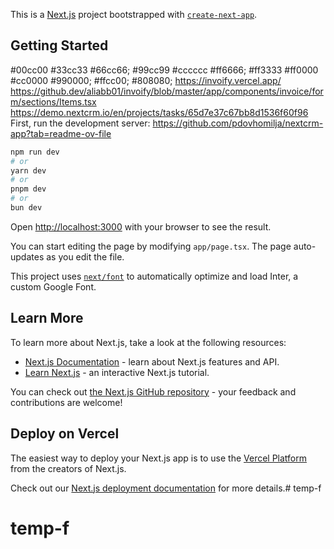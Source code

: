 This is a [Next.js](https://nextjs.org/) project bootstrapped with [`create-next-app`](https://github.com/vercel/next.js/tree/canary/packages/create-next-app).

## Getting Started
#00cc00
#33cc33
#66cc66;
#99cc99
#cccccc
#ff6666;
#ff3333
#ff0000
#cc0000
#990000;
#ffcc00;
#808080;
https://invoify.vercel.app/
https://github.dev/aliabb01/invoify/blob/master/app/components/invoice/form/sections/Items.tsx
https://demo.nextcrm.io/en/projects/tasks/65d7e37c67bb8d1536f60f96
First, run the development server:
https://github.com/pdovhomilja/nextcrm-app?tab=readme-ov-file
```bash
npm run dev
# or
yarn dev
# or
pnpm dev
# or
bun dev
```

Open [http://localhost:3000](http://localhost:3000) with your browser to see the result.

You can start editing the page by modifying `app/page.tsx`. The page auto-updates as you edit the file.

This project uses [`next/font`](https://nextjs.org/docs/basic-features/font-optimization) to automatically optimize and load Inter, a custom Google Font.

## Learn More

To learn more about Next.js, take a look at the following resources:

- [Next.js Documentation](https://nextjs.org/docs) - learn about Next.js features and API.
- [Learn Next.js](https://nextjs.org/learn) - an interactive Next.js tutorial.

You can check out [the Next.js GitHub repository](https://github.com/vercel/next.js/) - your feedback and contributions are welcome!

## Deploy on Vercel

The easiest way to deploy your Next.js app is to use the [Vercel Platform](https://vercel.com/new?utm_medium=default-template&filter=next.js&utm_source=create-next-app&utm_campaign=create-next-app-readme) from the creators of Next.js.

Check out our [Next.js deployment documentation](https://nextjs.org/docs/deployment) for more details.# temp-f
# temp-f

